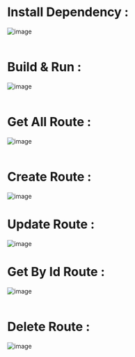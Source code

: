 # Install Dependency :
![image](https://github.com/Mitesh2020/CRUD_API/assets/75556442/a6ebe872-f0ec-42a6-8166-80ef7c34bce9)
<br><br>
# Build & Run :
![image](https://github.com/Mitesh2020/CRUD_API/assets/75556442/75446ba1-8a26-46b1-8a74-84460ed77121)
<br><br>
# Get All Route :
![image](https://github.com/Mitesh2020/CRUD_API/assets/75556442/ae921e32-746c-4748-8fba-b838d8664ab3)
<br><br>
# Create Route :
![image](https://github.com/Mitesh2020/CRUD_API/assets/75556442/76797d3a-d272-44a3-aabd-b8ee38e894e9)
# Update Route :
![image](https://github.com/Mitesh2020/CRUD_API/assets/75556442/85da3fb1-b0f0-4dbc-84f2-317c3bdefae0)
# Get By Id Route :
![image](https://github.com/Mitesh2020/CRUD_API/assets/75556442/06c3d919-51e8-4991-a78e-70ef7be310d9)
<br><br>
# Delete Route :
![image](https://github.com/Mitesh2020/CRUD_API/assets/75556442/37d92dc9-54c3-4253-9433-6e46901a9130)

